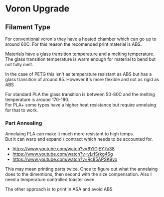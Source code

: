 # Voron Upgrade

## Filament Type

For conventional voron's they have a heated chamber which can go up to around 60C.
For this reason the recomended print material is ABS.

Materials have a glass transition temperature and a melting temperature.  
The glass transition temperature is warm enough for material to bend but not fully melt.  

In the case of PETG this isn't as temperature resistant as ABS but has a glass transition of around 85.
However it's more flexible and not as rigid as ABS

For standard PLA the glass transition is between 50-80C and the melting temperature is around 170-180.  
For PLA+ some types have a higher heat resistance but require annelaing for that to work.

### Part Annealing

Annelaing PLA can make it much more resistant to high temps.  
But it can warp and expand / contract which needs to be accounted for.

  * https://www.youtube.com/watch?v=6YlGjEY7u38
  * https://www.youtube.com/watch?v=vLrISrkg46g
  * https://www.youtube.com/watch?v=Rc85APSK9vo

This may mean printing parts twice.
Once to figure out what the annelaing does to the dimentions, then second with the size compensation.
Also I need a temperature controlled toaster oven.

The other approach is to print in ASA and avoid ABS
